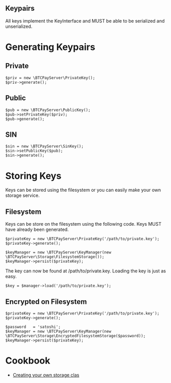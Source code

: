 ##  Keypairs
All keys implement the KeyInterface and MUST be able to be serialized
and unserialized.

Generating Keypairs
===================

Private
-------

``` {.sourceCode .php}
$priv = new \BTCPayServer\PrivateKey();
$priv->generate();
```

Public
------

``` {.sourceCode .php}
$pub = new \BTCPayServer\PublicKey();
$pub->setPrivateKey($priv);
$pub->generate();
```

SIN
---

``` {.sourceCode .php}
$sin = new \BTCPayServer\SinKey();
$sin->setPublicKey($pub);
$sin->generate();
```

Storing Keys
============

Keys can be stored using the filesystem or you can easily make your own
storage service.

Filesystem
----------

Keys can be store on the filesystem using the following code. Keys MUST
have already been generated.

``` {.sourceCode .php}
$privateKey = new \BTCPayServer\PrivateKey('/path/to/private.key');
$privateKey->generate();

$keyManager = new \BTCPayServer\KeyManager(new \BTCPayServer\Storage\FilesystemStorage());
$keyManager->persist($privateKey);
```

The key can now be found at /path/to/private.key. Loading the key is
just as easy.

``` {.sourceCode .php}
$key = $manager->load('/path/to/private.key');
```

Encrypted on Filesystem
-----------------------

``` {.sourceCode .php}
$privateKey = new \BTCPayServer\PrivateKey('/path/to/private.key');
$privateKey->generate();

$password   = 'satoshi';
$keyManager = new \BTCPayServer\KeyManager(new \BTCPayServer\Storage\EncryptedFilesystemStorage($password));
$keyManager->persist($privateKey);
```

Cookbook
========
* [Creating your own storage clas](https://github.com/btcpayserver/php-bitpay-client/blob/master/docs/keypairs/storage.md)
